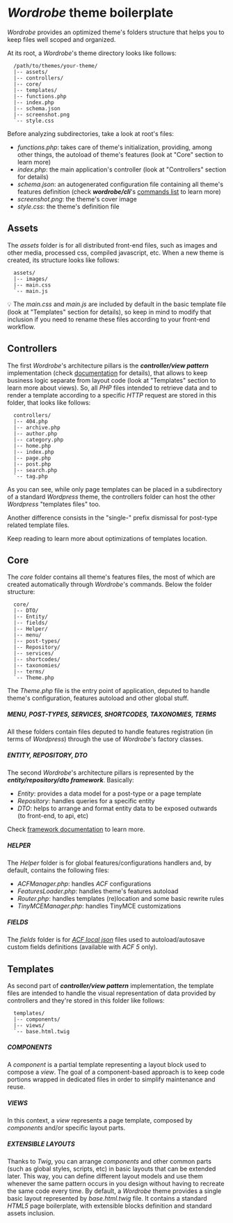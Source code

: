 # *Wordrobe* theme boilerplate
*Wordrobe* provides an optimized theme's folders structure that helps you to keep files well scoped and organized.

At its root, a *Wordrobe*'s theme directory looks like follows:
```
  /path/to/themes/your-theme/
  |-- assets/
  |-- controllers/
  |-- core/
  |-- templates/
  |-- functions.php
  |-- index.php
  |-- schema.json
  |-- screenshot.png
  `-- style.css
```
Before analyzing subdirectories, take a look at root's files:
* *functions.php*: takes care of theme's initialization, providing, among other things, the autoload of theme's features (look at "Core" section to learn more)
* *index.php*: the main application's controller (look at "Controllers" section for details)
* *schema.json*: an autogenerated configuration file containing all theme's features definition (check __*wordrobe/cli*__'s [commands list](./COMMANDS.md) to learn more)
* *screenshot.png*: the theme's cover image
* *style.css*: the theme's definition file

## Assets
The *assets* folder is for all distributed front-end files, such as images and other media, processed css, compiled javascript, etc.
When a new theme is created, its structure looks like follows:
```
  assets/
  |-- images/
  |-- main.css
  `-- main.js
```
:bulb: The *main.css* and *main.js* are included by default in the basic template file (look at "Templates" section for details), so keep in mind to modify that inclusion if you need to rename these files according to your front-end workflow.

## Controllers
The first *Wordrobe*'s architecture pillars is the __*controller/view pattern*__ implementation (check [documentation](./PATTERN.md) for details), that allows to keep business logic separate from layout code (look at "Templates" section to learn more about views).
So, all *PHP* files intended to retrieve data and to render a template according to a specific *HTTP* request are stored in this folder, that looks like follows:
```
  controllers/
  |-- 404.php
  |-- archive.php
  |-- author.php
  |-- category.php
  |-- home.php
  |-- index.php
  |-- page.php
  |-- post.php
  |-- search.php
  `-- tag.php
```
As you can see, while only page templates can be placed in a subdirectory of a standard *Wordpress* theme, the controllers folder can host the other *Wordpress* "templates files" too.

Another difference consists in the "single-" prefix dismissal for post-type related template files.

Keep reading to learn more about optimizations of templates location.

## Core
The *core* folder contains all theme's features files, the most of which are created automatically through *Wordrobe*'s commands.
Below the folder structure:
```
  core/
  |-- DTO/
  |-- Entity/
  |-- fields/
  |-- Helper/
  |-- menu/
  |-- post-types/
  |-- Repository/
  |-- services/
  |-- shortcodes/
  |-- taxonomies/
  |-- terms/
  `-- Theme.php
```
The *Theme.php* file is the entry point of application, deputed to handle theme's configuration, features autoload and other global stuff.

##### MENU, POST-TYPES, SERVICES, SHORTCODES, TAXONOMIES, TERMS
All these folders contain files deputed to handle features registration (in terms of *Wordpress*) through the use of *Wordrobe*'s factory classes.

##### ENTITY, REPOSITORY, DTO
The second *Wordrobe*'s architecture pillars is represented by the __*entity/repository/dto framework*__. Basically:
* *Entity*: provides a data model for a post-type or a page template 
* *Repository*: handles queries for a specific entity 
* *DTO*: helps to arrange and format entity data to be exposed outwards (to front-end, to api, etc)

Check [framework documentation](./FRAMEWORK.md) to learn more.

##### HELPER
The *Helper* folder is for global features/configurations handlers and, by default, contains the following files:
* *ACFManager.php*: handles *ACF* configurations
* *FeaturesLoader.php*: handles theme's features autoload
* *Router.php*: handles templates (re)location and some basic rewrite rules 
* *TinyMCEManager.php*: handles TinyMCE customizations

##### FIELDS
The *fields* folder is for *[ACF local json](https://www.advancedcustomfields.com/resources/local-json)* files used to autoload/autosave custom fields definitions (available with *ACF 5* only).

## Templates
As second part of __*controller/view pattern*__ implementation, the template files are intended to handle the visual representation of data provided by controllers and they're stored in this folder like follows:
```
  templates/
  |-- components/
  |-- views/
  `-- base.html.twig
```

##### COMPONENTS
A *component* is a partial template representing a layout block used to compose a *view*. The goal of a component-based approach is to keep code portions wrapped in dedicated files in order to simplify maintenance and reuse. 

##### VIEWS
In this context, a *view* represents a page template, composed by *components* and/or specific layout parts.

##### EXTENSIBLE LAYOUTS
Thanks to *Twig*, you can arrange *components* and other common parts (such as global styles, scripts, etc) in basic layouts that can be extended later. This way, you can define different layout models and use them whenever the same pattern occurs in you design without having to recreate the same code every time.
By default, a *Wordrobe* theme provides a single basic layout represented by *base.html.twig* file. It contains a standard *HTML5* page boilerplate, with extensible blocks definition and standard assets inclusion.